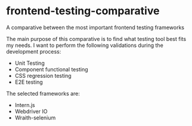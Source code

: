 # frontend-testing-comparative
A comparative between the most important frontend testing frameworks

The main purpose of this comparative is to find what testing tool best fits my needs.
I want to perform the following validations during the development process:
- Unit Testing
- Component functional testing
- CSS regression testing
- E2E testing

The selected frameworks are:
- Intern.js
- Webdriver IO
- Wraith-selenium

